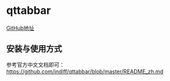 # qttabbar

[GitHub地址](https://github.com/indiff/qttabbar)

## 安装与使用方式

参考官方中文文档即可：https://github.com/indiff/qttabbar/blob/master/README_zh.md
